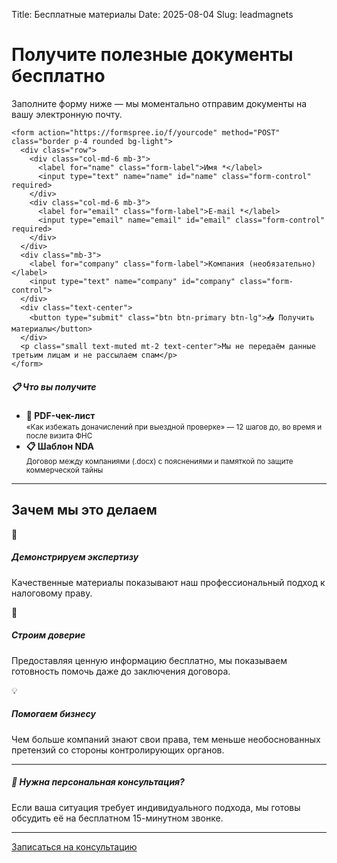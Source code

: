 Title: Бесплатные материалы
Date: 2025-08-04
Slug: leadmagnets

# Получите полезные документы бесплатно

<div class="row">
  <div class="col-lg-8">
    <p class="lead">Заполните форму ниже — мы моментально отправим документы на вашу электронную почту.</p>
    
    <form action="https://formspree.io/f/yourcode" method="POST" class="border p-4 rounded bg-light">
      <div class="row">
        <div class="col-md-6 mb-3">
          <label for="name" class="form-label">Имя *</label>
          <input type="text" name="name" id="name" class="form-control" required>
        </div>
        <div class="col-md-6 mb-3">
          <label for="email" class="form-label">E-mail *</label>
          <input type="email" name="email" id="email" class="form-control" required>
        </div>
      </div>
      <div class="mb-3">
        <label for="company" class="form-label">Компания (необязательно)</label>
        <input type="text" name="company" id="company" class="form-control">
      </div>
      <div class="text-center">
        <button type="submit" class="btn btn-primary btn-lg">📥 Получить материалы</button>
      </div>
      <p class="small text-muted mt-2 text-center">Мы не передаём данные третьим лицам и не рассылаем спам</p>
    </form>
  </div>
  
  <div class="col-lg-4">
    <div class="card">
      <div class="card-header bg-success text-white">
        <h5 class="mb-0">📋 Что вы получите</h5>
      </div>
      <div class="card-body">
        <ul class="list-unstyled">
          <li class="mb-3">
            <strong>📄 PDF-чек-лист</strong><br>
            <small class="text-muted">«Как избежать доначислений при выездной проверке» — 12 шагов до, во время и после визита ФНС</small>
          </li>
          <li>
            <strong>📋 Шаблон NDA</strong><br>
            <small class="text-muted">Договор между компаниями (.docx) с пояснениями и памяткой по защите коммерческой тайны</small>
          </li>
        </ul>
      </div>
    </div>
  </div>
</div>

---

## Зачем мы это делаем

<div class="row mt-5">
  <div class="col-md-4">
    <div class="text-center">
      <div class="display-4 text-primary">🎯</div>
      <h5>Демонстрируем экспертизу</h5>
      <p>Качественные материалы показывают наш профессиональный подход к налоговому праву.</p>
    </div>
  </div>
  <div class="col-md-4">
    <div class="text-center">
      <div class="display-4 text-success">🤝</div>
      <h5>Строим доверие</h5>
      <p>Предоставляя ценную информацию бесплатно, мы показываем готовность помочь даже до заключения договора.</p>
    </div>
  </div>
  <div class="col-md-4">
    <div class="text-center">
      <div class="display-4 text-info">💡</div>
      <h5>Помогаем бизнесу</h5>
      <p>Чем больше компаний знают свои права, тем меньше необоснованных претензий со стороны контролирующих органов.</p>
    </div>
  </div>
</div>

---

<div class="alert alert-info mt-5" role="alert">
  <h5 class="alert-heading">💬 Нужна персональная консультация?</h5>
  <p>Если ваша ситуация требует индивидуального подхода, мы готовы обсудить её на бесплатном 15-минутном звонке.</p>
  <hr>
  <a href="../контакты" class="btn btn-info">Записаться на консультацию</a>
</div>